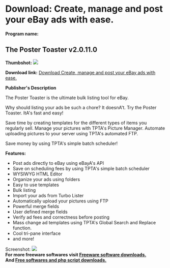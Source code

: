 # Download: Create, manage and post your eBay ads with ease.

**Program name:**

## The Poster Toaster v2.0.11.0

  
**Thumbshot:** ![](http://www.freewarefiles.com/screenshot/postertoaster_md.jpg)   
  
**Download link:** [Download Create, manage and post your eBay ads with ease.](http://freesoftwares.boysofts.com/The-Poster-Toaster-V_program_36048.html)  
  


**Publisher's Description**  
  


The Poster Toaster is the ultimate bulk listing tool for eBay. 

Why should listing your ads be such a chore? It doesnA't. Try the Poster Toaster. ItA's fast and easy!

Save time by creating templates for the different types of items you regularly sell. Manage your pictures with TPTA's Picture Manager. Automate uploading pictures to your server using TPTA's automated FTP.

Save money by using TPTA's simple batch scheduler!

**Features:**

  * Post ads directly to eBay using eBayA's API 
  * Save on scheduling fees by using TPTA's simple batch scheduler 
  * WYSIWYG HTML Editor 
  * Organize your ads using folders 
  * Easy to use templates 
  * Bulk listing 
  * Import your ads from Turbo Lister 
  * Automatically upload your pictures using FTP 
  * Powerful merge fields 
  * User defined merge fields 
  * Verify ad fees and correctness before posting 
  * Mass change ad templates using TPTA's Global Search and Replace function. 
  * Cool tri-pane interface 
  * and more! 

  
  
Screenshot: ![](http://www.freewarefiles.com/screenshot/postertoaster.jpg)   
**For more freeware softwares visit [Freeware software downloads.](http://freesoftwares.boysofts.com/)**   
**And [Free softwares and php script downloads.](http://www.boysofts.com/)**
